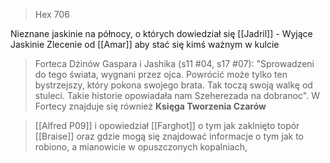 
> Hex 706

Nieznane jaskinie na północy, o których dowiedział się [[Jadril]] - Wyjące Jaskinie
Zlecenie od [[Amar]] aby stać się kimś ważnym w kulcie

> Forteca Dżinów Gaspara i Jashika (s11 #04, s17 #07): "Sprowadzeni do tego świata, wygnani przez ojca. Powrócić może tylko ten bystrzejszy, który pokona swojego brata. Tak toczą swoją walkę od stuleci. Takie historie opowiadała nam Szeherezada na dobranoc". W Fortecy znajduje się również **Księga Tworzenia Czarów**

> [[Alfred P09]] i opowiedział [[Farghot]] o tym jak zaklnięto topór [[Braise]] oraz gdzie mogą się znajdować informacje o tym jak to robiono, a mianowicie w opuszczonych kopalniach,